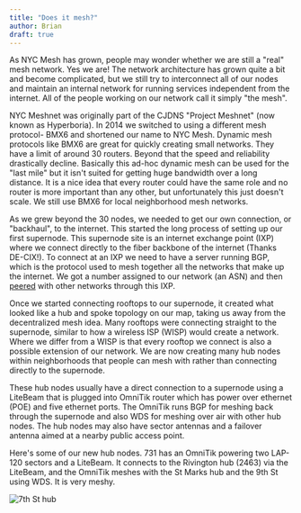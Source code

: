 ```yaml
---
title: "Does it mesh?"
author: Brian
draft: true
---
```

As NYC Mesh has grown, people may wonder whether we are still a "real" mesh network. Yes we are! The network architecture has grown quite a bit and become complicated, but we still try to interconnect all of our nodes and maintain an internal network for running services independent from the internet. All of the people working on our network call it simply "the mesh".

NYC Meshnet was originally part of the CJDNS "Project Meshnet" (now known as Hyperboria). In 2014 we switched to using a different mesh protocol- BMX6 and shortened our name to NYC Mesh. Dynamic mesh protocols like BMX6 are great for quickly creating small networks. They have a limit of around 30 routers. Beyond that the speed and reliability drastically decline. Basically this ad-hoc dynamic mesh can be used for the "last mile" but it isn't suited for getting huge bandwidth over a long distance. It is a nice idea that every router could have the same role and no router is more important than any other, but unfortunately this just doesn't scale. We still use BMX6 for local neighborhood mesh networks.

As we grew beyond the 30 nodes, we needed to get our own connection, or "backhaul", to the internet. This started the long process of setting up our first supernode. This supernode site is an internet exchange point (IXP) where we connect directly to the fiber backbone of the internet (Thanks DE-CIX!). To connect at an IXP we need to have a server running BGP, which is the protocol used to mesh together all the networks that make up the internet. We got a number assigned to our network (an ASN) and then [peered](/peering) with other networks through this IXP. 

Once we started connecting rooftops to our supernode, it created what looked like a hub and spoke topology on our map, taking us away from the decentralized mesh idea. Many rooftops were connecting straight to the supernode, similar to how a wireless ISP (WISP) would create a network. Where we differ from a WISP is that every rooftop we connect is also a possible extension of our network. We are now creating many hub nodes within neighborhoods that people can mesh with rather than connecting directly to the supernode. 

These hub nodes usually have a direct connection to a supernode using a LiteBeam that is plugged into OmniTik router which has power over ethernet (POE) and five ethernet ports. The OmniTik runs BGP for meshing back through the supernode and also WDS for meshing over air with other hub nodes. The hub nodes may also have sector antennas and a failover antenna aimed at a nearby public access point. 

Here's some of our new hub nodes. 731 has an OmniTik powering two LAP-120 sectors and a LiteBeam. It connects to the Rivington hub (2463) via the LiteBeam, and the OmniTik meshes with the St Marks hub and the 9th St using WDS. It is very meshy.

![7th St hub](/img/blog/hubs.png)


